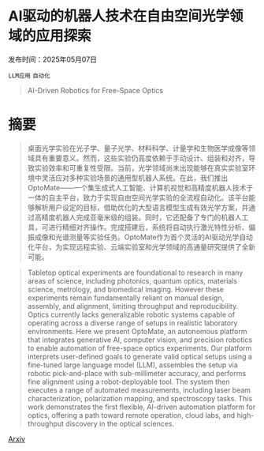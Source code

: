# AI驱动的机器人技术在自由空间光学领域的应用探索

发布时间：2025年05月07日

`LLM应用` `自动化`

> AI-Driven Robotics for Free-Space Optics

# 摘要

> 桌面光学实验在光子学、量子光学、材料科学、计量学和生物医学成像等领域具有重要意义。然而，这些实验仍高度依赖于手动设计、组装和对齐，导致实验效率和可重复性受限。当前，光学领域尚未出现能够在真实实验室环境中灵活应对多种实验场景的通用型机器人系统。在此，我们推出OptoMate——一个集生成式人工智能、计算机视觉和高精度机器人技术于一体的自主平台，致力于实现自由空间光学实验的全流程自动化。该平台能够解析用户设定的目标，借助优化的大型语言模型生成有效光学方案，并通过高精度机器人完成亚毫米级的组装。同时，它还配备了专门的机器人工具，可进行精细对齐操作。完成搭建后，系统将自动执行激光特性分析、偏振成像和光谱测量等实验任务。OptoMate作为首个灵活的AI驱动光学自动化平台，为实现远程实验、云端实验室和光学领域的高通量研究提供了全新可能。

> Tabletop optical experiments are foundational to research in many areas of science, including photonics, quantum optics, materials science, metrology, and biomedical imaging. However these experiments remain fundamentally reliant on manual design, assembly, and alignment, limiting throughput and reproducibility. Optics currently lacks generalizable robotic systems capable of operating across a diverse range of setups in realistic laboratory environments. Here we present OptoMate, an autonomous platform that integrates generative AI, computer vision, and precision robotics to enable automation of free-space optics experiments. Our platform interprets user-defined goals to generate valid optical setups using a fine-tuned large language model (LLM), assembles the setup via robotic pick-and-place with sub-millimeter accuracy, and performs fine alignment using a robot-deployable tool. The system then executes a range of automated measurements, including laser beam characterization, polarization mapping, and spectroscopy tasks. This work demonstrates the first flexible, AI-driven automation platform for optics, offering a path toward remote operation, cloud labs, and high-throughput discovery in the optical sciences.

[Arxiv](https://arxiv.org/abs/2505.17985)